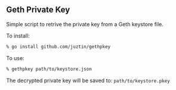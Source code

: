 ## Geth Private Key

Simple script to retrive the private key from a Geth keystore file.

To install:

```sh
% go install github.com/juztin/gethpkey
```

To use:

```sh
% gethpkey path/to/keystore.json
```
The decrypted private key will be saved to: `path/to/keystore.pkey`
